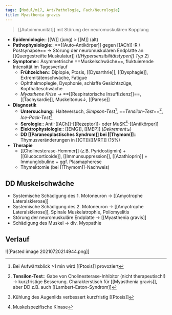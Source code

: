 ```yaml
---
tags: [Modul/m17, Art/Pathologie, Fach/Neurologie]
title: Myasthenia gravis
---
```

> [[Autoimmunität]] mit Störung der neuromuskulären Kopplung
- **Epidemiologie**:: [[W]] (jung) > [[M]] (alt)
- **Pathophysiologie**:: ==[[Auto-Antikörper]] gegen [[ACh]]-R / Postsynapse== → Störung der neuromuskulären Endplatte an [[Quergestreifte Muskulatur]] (*[[Hypersensibilitätstypen]] Typ 2*)
- **Symptome**:: Asymmetrische ==Muskelschwäche==, fluktuierende Intensität im Tagesverlauf
	- **Frühzeichen**:: Diplopie, Ptosis, [[Dysarthrie]], [[Dysphagie]], Extremitätenschwäche, Fatigue
	- Ophthalmoplegie, Dysphonie, schlaffe Gesichtszüge, Kopfhalteschwäche
	- *Myasthene Krise* → ==[[Respiratorische Insuffizienz]]==, [[Tachykardie]], Muskeltonus↓, [[Parese]]
- **Diagnostik**
	- **Untersuchung**:: Halteversuch, *Simpson-Test*[^1], ==*Tensilon-Test*==[^3], *Ice-Pack-Test*[^4]
	- **Serologie**:: Anti-[[ACh]]-[[Rezeptor]]- oder MuSK[^2]-[[Antikörper]]
	- **Elektrophysiologie**:: [[EMG]], [[MEP]] (*Dekrement*↘)
	- **DD [[Paraneoplastisches Syndrom]] bei [[Thymom]]**:: Thymusveränderungen in [[CT]]/[[MRT]] (15%)
- **Therapie**
	- [[Cholinesterase-Hemmer]] (z.B. Pyridostigmin) + [[Glucocorticoide]], [[Immunsuppression]], [[Azathioprin]] + Immunglobuline + ggf. Plasmapherese
	- Thymektomie (bei [[Thymom]]-Nachweis)

## DD Muskelschwäche
- Systemische Schädigung des 1. Motoneuron → [[Amyotrophe Lateralsklerose]]
- Systemische Schädigung des 2. Motoneuron → [[Amyotrophe Lateralsklerose]], Spinale Muskelatrophie, Poliomyelitis
- Störung der neuromuskuläre Endplatte → [[Myasthenia gravis]]
- Schädigung des Muskel → div. Myopathie

## Verlauf
![[Pasted image 20210720214944.png]]


[^1]: Bei Aufwärtsblick >1 min wird [[Ptosis]] provoziert
[^2]: Muskelspezifische Kinase
[^3]: **Tensilon-Test**:: Gabe von Cholinesterase-Inhibitor (nicht therapeutisch!) → kurzfristige Besserung. Charakterstisch für [[Myasthenia gravis]], aber DD z.B. auch [[Lambert-Eaton-Syndrom]]
[^4]: Kühlung des Augenlids verbessert kurzfristig [[Ptosis]]